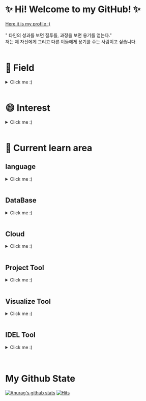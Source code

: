 <html>
 
   
<body> 
  
  # ✨ Hi! Welcome to my GitHub! ✨
[Here it is my profile :)](https://comet-pansy-2d6.notion.site/Kim-suyeon-Profile-Dashboard-cd5dbda984b5446ba0543770ca6c894b)  <br><br>
" 타인의 성과를 보면 질투를, 과정을 보면 용기를 얻는다."<br>
 저는 제 자신에게 그리고 다른 이들에게 용기를 주는 사람이고 싶습니다. <br>
  <br>
  <h1> 🌱 Field </h1>
    <details>
      <summary>Click me :)</summary>
      - Data Analysis<br>
      - Data Engineer<br>
      - Data scientist<br>
    </details>
  <br>
  
 <h1> 😄 Interest</h1>
      <details>
        <summary>Click me :)</summary>
        - Data Analytics<br>
        - Data Science<br>
        - Data Engineering<br>
        - Data Visualization<br>
        - AI/ML<br>
        - Psychology<br>
        - Hadoop, ETL, Apache Spark<br>
        - Cloud<br>
      </details>
    <br>
   
 <h1> 🤔 Current learn area</h1>
    <h2> language</h2>
  <details>
    <summary>Click me :) </summary>
    - English<br>
    - <img src="https://img.shields.io/badge/Python-3776AB?style=flat-square&logo=Python&logoColor=white"/> </a>
      ( <img src="https://img.shields.io/badge/pandas-150458?style=flat-square&logo=pandas&logoColor=white"/></a>&nbsp
        <img src="https://img.shields.io/badge/Flask-000000?style=flat-square&logo=Flask&logoColor=white"/></a>&nbsp
        <img src="https://img.shields.io/badge/Selenium-43B02A?style=flat-square&logo=Selenium&logoColor=white"/></a>&nbsp
        <img src="https://img.shields.io/badge/BeatifulSoup-59666C?style=flat-square&logo=&logoColor=white"/></a> )<br>
    - SQL<br>
    - Java<br>
    - HTML/CSS<br>
    -  <img src="https://img.shields.io/badge/JavaScript-F7DF1E?style=flat-square&logo=JavaScript&logoColor=white"/></a><br>
    - R<br>
    - pyspark<br>
    - Scalar<br>
   </details>
    <br>
 
 <h2> DataBase</h2>
  <details>
    <summary>Click me :)</summary>
    - PostgreSQL<br>
    - MongoDB<br>
    - (DB tool) DBeaver<br>
    - <img src="https://img.shields.io/badge/Oracle DB-F80000?style=flat-square&logo=Oracle&logoColor=white"/></a><br>
    - <img src="https://img.shields.io/badge/MySQL DB-4479A1?style=flat-square&logo=MySQL&logoColor=white"/></a><br>
    - <img src="https://img.shields.io/badge/Elasticsearch-005571?style=flat-square&logo=Elasticsearch&logoColor=white"/></a> (
      <img src="https://img.shields.io/badge/Kibana-005571?style=flat-square&logo=Kibana&logoColor=white"/></a>&nbsp
      <img src="https://img.shields.io/badge/Logstash-005571?style=flat-square&logo=Logstash&logoColor=white"/></a>&nbsp
      <img src="https://img.shields.io/badge/Filebeat-005571?style=flat-square&logo=&logoColor=white"/></a> ) <br>
   </details>
    <br>
 
 <h2> Cloud</h2>
  <details>
    <summary>Click me :)</summary>
    - AWS<p>
  </details>
    <br>
 
 <h2>Project Tool </h2>
   <details>
     <summary>Click me :)</summary>
    - git/github<br>
    - jira<br>
    - freedcamp<br>
    - slack<br>
    - xwiki<br> 
    - notion<br>
    </details>
    <br>
 
 <h2>Visualize Tool </h2>
   <details>
     <summary>Click me :)</summary>
    - <img src="https://img.shields.io/badge/Kibana-005571?style=flat-square&logo=Kibana&logoColor=white"/></a>
    </details>
    <br>
  

  
 <h2>IDEL Tool </h2>
   <details>
     <summary>Click me :)</summary>
    - Visual studio code<br>
    - Jupyter notebook<br>
    - notepad++<br>
    - R studio<br>
    </details>
<br>
<br>

 
# My Github State
[![Anurag's github stats](https://github-readme-stats.vercel.app/api?username=metaego)](https://github.com/anuraghazra/github-readme-stats)
[![Hits](https://hits.seeyoufarm.com/api/count/incr/badge.svg?url=https%3A%2F%2Fgithub.com%2Fmetaego&count_bg=%2379C83D&title_bg=%23555555&icon=&icon_color=%23E7E7E7&title=hits&edge_flat=false)](https://hits.seeyoufarm.com)

<div align=center>
<!--
[![Hits](https://hits.seeyoufarm.com/api/count/incr/badge.svg?url=https%3A%2F%2Fgithub.com%2Fzzsza)](https://hits.seeyoufarm.com) 

</div>

### 데싸 입니다.
- 데이터 사이언티스트 in ABC Corp.
- I organize a group of developers who write blog posts

### Interest
- Google Cloud Platform(Especially, BigQuery)
- Leadership, Mentoring, Writing, Presentation

<div align=center>

[![Tech Blog Badge](http://img.shields.io/badge/-Tech%20blog-black?style=flat-square&logo=github&link=https://a.github.io/)](https://a.github.io/) 
[![Linkedin Badge](https://img.shields.io/badge/-LinkedIn-blue?style=flat-square&logo=Linkedin&logoColor=white&link=https://www.linkedin.com/in/test/)](https://www.linkedin.com/in/a/) 
[![Youtube Badge](https://img.shields.io/badge/Youtube-ff0000?style=flat-square&logo=youtube&link=https://www.youtube.com/c/a)](https://www.youtube.com/c/test) 
[![Facebook Badge](https://img.shields.io/badge/-Facebook-1877f2?style=flat-square&logo=facebook&logoColor=white&link=https://www.facebook.com/test)](https://www.facebook.com/zzsza) 
[![Instagram Badge](https://img.shields.io/badge/-Instagram-dd2a7b?style=flat-square&logo=instagram&logoColor=white&link=https://www.instagram.com/ttest/)](https://www.instagram.com/aa/) 
[![Gmail Badge](https://img.shields.io/badge/-Gmail-d14836?style=flat-square&logo=Gmail&logoColor=white&link=mailto:kimtaeyou0923@gmail.com)](mailto:kimtaeyou0923@gmail.com)
</div>


</details>

</body>
</html>


# **Data Scientist** [![Hits](https://hits.seeyoufarm.com/api/count/incr/badge.svg?url=https%3A%2F%2Fgithub.com%2Fzzsza)](https://hits.seeyoufarm.com) 
  [![Tae You's github stats](https://github-readme-stats.vercel.app/api?username=shoman2)](https://github.com/shoman2/github-readme-stats)


- Enjoying Data Handling as well as Modeling
- Data Analytics Planning is fun :)

## **Keywords about ME**

####  #Data #Passion #KPMG #Lighthouse #Data Science #ML/DL #Modeler

  [![Tech Blog Badge](http://img.shields.io/badge/-Tech%20blog-black?style=flat-square&logo=github&link=https://shoman2.github.io/)](https://shoman2.github.io/) [![Linkedin Badge](https://img.shields.io/badge/-LinkedIn-blue?style=flat-square&logo=Linkedin&logoColor=white&link=https://www.linkedin.com/in/tae-you-kim-5204184b/)](https://www.linkedin.com/in/tae-you-kim-5204184b/) [![Facebook Badge](https://img.shields.io/badge/facebook-1877f2?style=flat-square&logo=facebook&logoColor=white&link=https://www.facebook.com/tae.y.kim.56)](https://www.facebook.com/tae.y.kim.56) [![Gmail Badge](https://img.shields.io/badge/Gmail-d14836?style=flat-square&logo=Gmail&logoColor=white&link=mailto:kimtaeyou0923@gmail.com)](mailto:kimtaeyou0923@gmail.com)

-->














<!--
**metaego/metaego** is a ✨ _special_ ✨ repository because its `README.md` (this file) appears on your GitHub profile.

Here are some ideas to get you started:

- 🔭 I’m currently working on ...
- 🌱 I’m currently learning ...
- 👯 I’m looking to collaborate on ...
- 🤔 I’m looking for help with ...
- 💬 Ask me about ...
- 📫 How to reach me: ...
- 😄 Pronouns: ...
- ⚡ Fun fact: ...
-->
